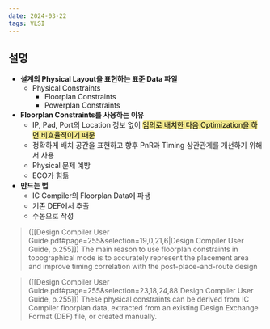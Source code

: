```yaml
---
date: 2024-03-22
tags: VLSI
---
```


## 설명

- **설계의 Physical Layout을 표현하는 표준 Data 파일**
	- Physical Constraints
		- Floorplan Constraints
		- Powerplan Constraints
- **Floorplan Constraints를 사용하는 이유**
	- IP, Pad, Port의 Location 정보 없이 <span style="border-radius: 5px; color: black; background-color: khaki">임의로 배치한 다음 Optimization을 하면 비효율적이기 때문</span>
	- 정확하게 배치 공간을 표현하고 향후 PnR과 Timing 상관관계를 개선하기 위해서 사용
	- Physical 문제 예방
	- ECO가 힘듦
- **만드는 법**
	- IC Compiler의 Floorplan Data에 파생
	- 기존 DEF에서 추출
	- 수동으로 작성

> ([[Design Compiler User Guide.pdf#page=255&selection=19,0,21,6|Design Compiler User Guide, p.255]])
> The main reason to use floorplan constraints in topographical mode is to accurately represent the placement area and improve timing correlation with the post-place-and-route design

> ([[Design Compiler User Guide.pdf#page=255&selection=23,18,24,88|Design Compiler User Guide, p.255]])
> These physical constraints can be derived from IC Compiler floorplan data, extracted from an existing Design Exchange Format (DEF) file, or created manually.
